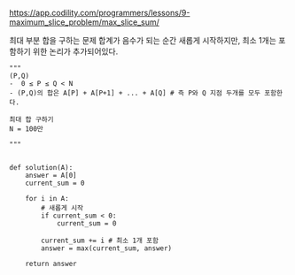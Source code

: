 https://app.codility.com/programmers/lessons/9-maximum_slice_problem/max_slice_sum/

최대 부분 합을 구하는 문제
합계가 음수가 되는 순간 새롭게 시작하지만, 최소 1개는 포함하기 위한 논리가 추가되어있다.


```
"""
(P,Q)
-  0 ≤ P ≤ Q < N
- (P,Q)의 합은 A[P] + A[P+1] + ... + A[Q] # 즉 P와 Q 지점 두개를 모두 포함한다.

최대 합 구하기
N = 100만

"""


def solution(A):
    answer = A[0]
    current_sum = 0

    for i in A:
        # 새롭게 시작
        if current_sum < 0:
            current_sum = 0

        current_sum += i # 최소 1개 포함
        answer = max(current_sum, answer)

    return answer
```